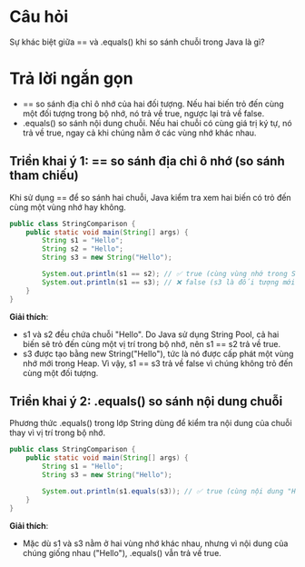 # Câu hỏi
Sự khác biệt giữa == và .equals() khi so sánh chuỗi trong Java là gì?

# Trả lời ngắn gọn  
*	== so sánh địa chỉ ô nhớ của hai đối tượng. Nếu hai biến trỏ đến cùng một đối tượng trong bộ nhớ, nó trả về true, ngược lại trả về false.
*	.equals() so sánh nội dung chuỗi. Nếu hai chuỗi có cùng giá trị ký tự, nó trả về true, ngay cả khi chúng nằm ở các vùng nhớ khác nhau.


## Triển khai ý 1: == so sánh địa chỉ ô nhớ (so sánh tham chiếu)
Khi sử dụng == để so sánh hai chuỗi, Java kiểm tra xem hai biến có trỏ đến cùng một vùng nhớ hay không.
```java
public class StringComparison {
    public static void main(String[] args) {
        String s1 = "Hello";
        String s2 = "Hello";
        String s3 = new String("Hello");

        System.out.println(s1 == s2); // ✅ true (cùng vùng nhớ trong String Pool)
        System.out.println(s1 == s3); // ❌ false (s3 là đối tượng mới trong Heap)
    }
}

```

**Giải thích**:
*	s1 và s2 đều chứa chuỗi "Hello". Do Java sử dụng String Pool, cả hai biến sẽ trỏ đến cùng một vị trí trong bộ nhớ, nên s1 == s2 trả về true.
*	s3 được tạo bằng new String("Hello"), tức là nó được cấp phát một vùng nhớ mới trong Heap. Vì vậy, s1 == s3 trả về false vì chúng không trỏ đến cùng một đối tượng.

## Triển khai ý 2: .equals() so sánh nội dung chuỗi
Phương thức .equals() trong lớp String dùng để kiểm tra nội dung của chuỗi thay vì vị trí trong bộ nhớ.
```java
public class StringComparison {
    public static void main(String[] args) {
        String s1 = "Hello";
        String s3 = new String("Hello");

        System.out.println(s1.equals(s3)); // ✅ true (cùng nội dung "Hello")
    }
}
```

**Giải thích**:
*	Mặc dù s1 và s3 nằm ở hai vùng nhớ khác nhau, nhưng vì nội dung của chúng giống nhau ("Hello"), .equals() vẫn trả về true.




